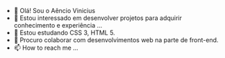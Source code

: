 - 👋 Olá! Sou o Aêncio Vinicius
- 👀 Estou interessado em desenvolver projetos para adquirir conhecimento e experiência ...
- 🌱 Estou estudando CSS 3, HTML 5.
- 💞️ Procuro colaborar com desenvolvimentos web na parte de front-end.
- 📫 How to reach me ...

